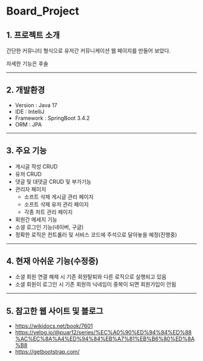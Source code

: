 # Board_Project

## 1. 프로젝트 소개

간단한 커뮤니티 형식으로 유저간 커뮤니케이션 웹 페이지를 만들어 보았다.

자세한 기능은 후술

***

## 2. 개발환경

  - Version : Java 17
  - IDE : IntelliJ
  - Framework : SpringBoot 3.4.2
  - ORM : JPA

***

## 3. 주요 기능
 - 게시글 작성 CRUD
 - 유저 CRUD
 - 댓글 및 대댓글 CRUD 및 부가기능 
 - 관리자 페이지
    - 소프트 삭제 게시글 관리 페이지
    - 소프트 삭제 유저 관리 페이지
    - 각종 차트 관리 페이지
 - 회원간 메세지 기능
 - 소셜 로그인 기능(네이버, 구글)
 - 정확한 로직은 컨트롤러 및 서비스 코드에 주석으로 달아놓을 예정(진행중)

***

## 4. 현재 아쉬운 기능(수정중)

 - 소셜 회원 연결 해제 시 기존 회원탈퇴와 다른 로직으로 실행되고 있음
 - 소셜 회원이 로그인 시 기존 회원의 닉네임이 중복이 되면 회원가입이 안됨


***

## 5. 참고한 웹 사이트 및 블로그
 - https://wikidocs.net/book/7601
 - https://velog.io/@puar12/series/%EC%A0%90%ED%94%84%ED%88%AC%EC%8A%A4%ED%94%84%EB%A7%81%EB%B6%80%ED%8A%B8
 - https://getbootstrap.com/




